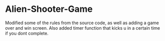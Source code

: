 # Alien-Shooter-Game
Modified some of the rules from the source code, as well as adding a game over and win screen. Also added timer function that kicks u in a certain time if you dont complete.
